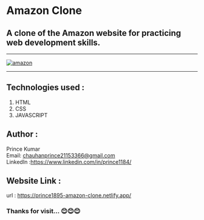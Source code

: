 # Amazon Clone

## A clone of the Amazon website for practicing web development skills.

---

<a style="" href="">
  
![amazon](https://github.com/user-attachments/assets/209e069e-e662-4368-99f5-5aeb16aa8c3a)

</a>

---

## Technologies used :
   1. HTML
   2. CSS
   3. JAVASCRIPT

## Author :
  Prince Kumar
   <br>
   Email: chauhanprince21153366@gmail.com
   <br>
   LinkedIn :https://www.linkedin.com/in/prince1184/

## Website Link :
   url : https://prince1895-amazon-clone.netlify.app/

### Thanks for visit... 😊😊😊
